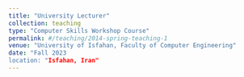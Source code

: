```yaml
---
title: "University Lecturer"
collection: teaching
type: "Computer Skills Workshop Course"
permalink: #/teaching/2014-spring-teaching-1
venue: "University of Isfahan, Faculty of Computer Engineering"
date: "Fall 2023
location: "Isfahan, Iran"
---
```


<!-- This is a description of a teaching experience. You can use markdown like any other post.

Heading 1
======

Heading 2
======

Heading 3
====== -->